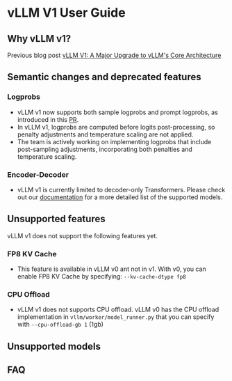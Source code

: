 # vLLM V1 User Guide

## Why vLLM v1?
Previous blog post [vLLM V1: A Major Upgrade to vLLM's Core Architecture](https://blog.vllm.ai/2025/01/27/v1-alpha-release.html)

## Semantic changes and deprecated features

### Logprobs
- vLLM v1 now supports both sample logprobs and prompt logprobs, as introduced in this [PR](https://github.com/vllm-project/vllm/pull/9880).
- In vLLM v1, logprobs are computed before logits post-processing, so penalty adjustments and temperature scaling are not applied.
- The team is actively working on implementing logprobs that include post-sampling adjustments, incorporating both penalties and temperature scaling.

### Encoder-Decoder
- vLLM v1 is currently limited to decoder-only Transformers. Please check out our [documentation](https://docs.vllm.ai/en/latest/models/supported_models.html) for a more detailed list of the supported models. 

## Unsupported features

vLLM v1 does not support the following features yet.

### FP8 KV Cache
- This feature is available in vLLM v0 ant not in v1. With v0, you can enable 
  FP8 KV 
  Cache by specifying:
  ```--kv-cache-dtype fp8```

### CPU Offload
- vLLM v1 does not supports CPU offload. vLLM v0 has the CPU offload 
  implementation in `vllm/worker/model_runner.py` that you can specify with 
  `--cpu-offload-gb 1` (1gb)


## Unsupported models


## FAQ

